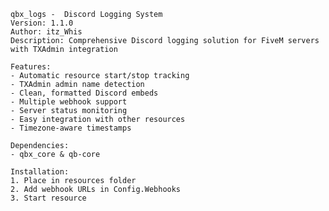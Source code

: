 
    qbx_logs -  Discord Logging System
    Version: 1.1.0
    Author: itz_Whis
    Description: Comprehensive Discord logging solution for FiveM servers with TXAdmin integration
    
    Features:
    - Automatic resource start/stop tracking
    - TXAdmin admin name detection
    - Clean, formatted Discord embeds
    - Multiple webhook support
    - Server status monitoring
    - Easy integration with other resources
    - Timezone-aware timestamps
    
    Dependencies:
    - qbx_core & qb-core
    
    Installation:
    1. Place in resources folder
    2. Add webhook URLs in Config.Webhooks
    3. Start resource
    





   
